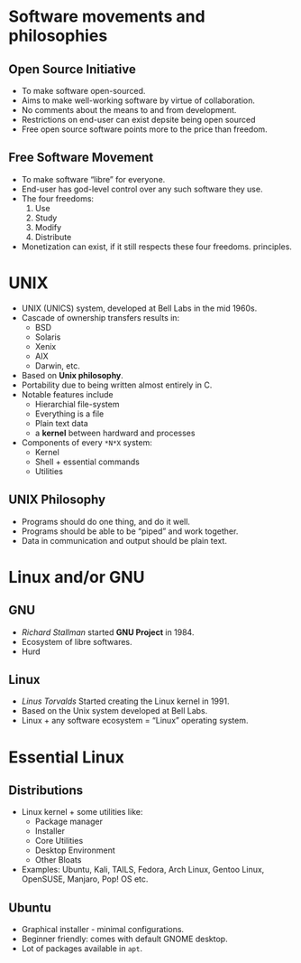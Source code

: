 # Software movements and philosophies

## Open Source Initiative

- To make software open-sourced.
- Aims to make well-working software by virtue of collaboration.
- No comments about the means to and from development.
- Restrictions on end-user can exist depsite being open sourced
- Free open source software points more to the price than freedom.


## Free Software Movement

- To make software &ldquo;libre&rdquo; for everyone.
- End-user has god-level control over any such software they use.
- The four freedoms:
  1.  Use
  2.  Study
  3.  Modify
  4.  Distribute
- Monetization can exist, if it still respects these four freedoms.
  principles.
  

# UNIX

- UNIX (UNICS) system, developed at Bell Labs in the mid 1960s.
- Cascade of ownership transfers results in:
  - BSD
  - Solaris
  - Xenix
  - AIX
  - Darwin, etc.
- Based on **Unix philosophy**.
- Portability due to being written almost entirely in C.
- Notable features include
  - Hierarchial file-system
  - Everything is a file
  - Plain text data
  - a **kernel** between hardward and processes
- Components of every `*N*X` system:
  - Kernel
  - Shell + essential commands
  - Utilities


## UNIX Philosophy

- Programs should do one thing, and do it well.
- Programs should be able to be &ldquo;piped&rdquo; and work together.
- Data in communication and output should be plain text.


# Linux and/or GNU

## GNU

- _Richard Stallman_ started **GNU Project** in 1984.
- Ecosystem of libre softwares.
- Hurd


## Linux

- _Linus Torvalds_ Started creating the Linux kernel in 1991.
- Based on the Unix system developed at Bell Labs.
- Linux + any software ecosystem = &ldquo;Linux&rdquo; operating system.

<a id="org776f265"></a>

# Essential Linux

<a id="org8807cdf"></a>

## Distributions

- Linux kernel + some utilities like:
  - Package manager
  - Installer
  - Core Utilities
  - Desktop Environment
  - Other Bloats
- Examples: Ubuntu, Kali, TAILS, Fedora, Arch Linux, Gentoo Linux, OpenSUSE,
  Manjaro, Pop! OS etc.

<a id="orge3ef540"></a>

## Ubuntu

- Graphical installer - minimal configurations.
- Beginner friendly: comes with default GNOME desktop. 
- Lot of packages available in `apt`.
